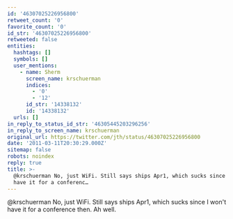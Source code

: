 ```yaml
---
id: '46307025226956800'
retweet_count: '0'
favorite_count: '0'
id_str: '46307025226956800'
retweeted: false
entities:
  hashtags: []
  symbols: []
  user_mentions:
    - name: Sherm
      screen_name: krschuerman
      indices:
        - '0'
        - '12'
      id_str: '14338132'
      id: '14338132'
  urls: []
in_reply_to_status_id_str: '46305445203296256'
in_reply_to_screen_name: krschuerman
original_url: https://twitter.com/jth/status/46307025226956800
date: '2011-03-11T20:30:29.000Z'
sitemap: false
robots: noindex
reply: true
title: >-
  @krschuerman No, just WiFi. Still says ships Apr1, which sucks since I won't
  have it for a conferenc…
---
```


@krschuerman No, just WiFi. Still says ships Apr1, which sucks since I won't have it for a conference then. Ah well.